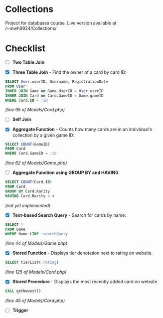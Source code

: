 # Collections
Project for databases course. Live version available at /~mwh9924/Collections/

# Checklist
- [ ] **Two Table Join**

- [x] **Three Table Join** - Find the owner of a card by card ID:

```sql
SELECT User.userID, Username, RegistrationDate 
FROM User
INNER JOIN Game on Game.UserID = User.userID
INNER JOIN Card on Card.GameID = Game.gameID
WHERE Card.ID = :id
```
*(line 95 of Models/Card.php)*
      
- [ ] **Self Join**

- [x] **Aggregate Function** - Counts how many cards are in an individual's collection by a given game ID:

```sql
SELECT COUNT(GameID)
FROM Card
WHERE Card.GameID = :id
```
*(line 62 of Models/Game.php)*

- [ ] **Aggregate Function using GROUP BY and HAVING**

```sql
SELECT COUNT(Card.ID)
FROM Card
GROUP BY Card.Rarity
HAVING Card.Rarity = 4
```
*(not yet implemented)*

- [x] **Text-based Search Query** - Search for cards by name:

```sql
SELECT *
FROM Game
WHERE Name LIKE :searchQuery
```
*(line 44 of Models/Game.php)*

- [x] **Stored Function** - Displays tier denotation next to rating on website.

```sql
SELECT tierList(:rating)
```
*(line 125 of Models/Card.php)*

- [x] **Stored Procedure** - Displays the most recently added card on website.

```sql
CALL getNewest()
```
*(line 45 of Models/Card.php)*

- [ ] **Trigger**
